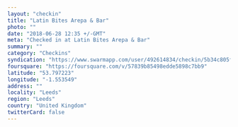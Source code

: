 ```yaml
---
layout: "checkin"
title: "Latin Bites Arepa & Bar"
photo: ""
date: "2018-06-28 12:35 +/-GMT"
meta: "Checked in at Latin Bites Arepa & Bar"
summary: ""
category: "Checkins"
syndication: "https://www.swarmapp.com/user/492614834/checkin/5b34c805febf310039fbc040"
foursquare: "https://foursquare.com/v/57839b85498edde5898c7bb9"
latitude: "53.797223"
longitude: "-1.553549"
address: ""
locality: "Leeds"
region: "Leeds"
country: "United Kingdom"
twitterCard: false
---
```


